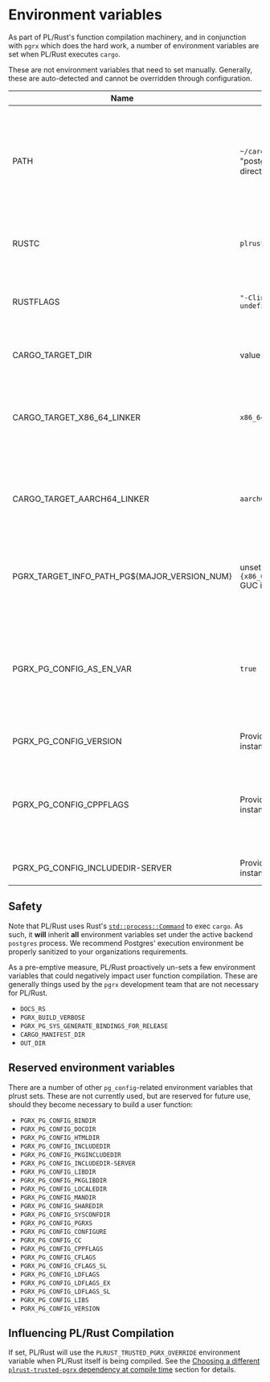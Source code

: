 # Environment variables


As part of PL/Rust's function compilation machinery, and in conjunction with `pgrx` which does the hard work, a number
of environment variables are set when PL/Rust executes `cargo`.

These are not environment variables that need to set manually.  Generally, these are auto-detected and cannot be 
overridden through configuration.

| Name                                        | Value                                                                         | How it's Used                                                                                                                                                                                                         |
|---------------------------------------------|-------------------------------------------------------------------------------|-----------------------------------------------------------------------------------------------------------------------------------------------------------------------------------------------------------------------|
| PATH                                        | `~/cargo/bin:/usr/bin` or `/usr/bin` if "postgres" user has no home directory | The `PATH` environment variable is **only** set by PL/Rust if it detects that one isn't already set.  <br/>As mentioned above, this one *can* be overridden via the `plrust.PATH_override` GUC in `postgresql.conf`.  |
| RUSTC                                       | `plrustc`                                                                     | This is set to plrust's "rust driver" executable, named `plrustc`.  It must be on the system PATH.                                                                                                                    | 
| RUSTFLAGS                                   | `"-Clink-args=-Wl,-undefined,dynamic_lookup"`                                 | Used by `rustc` to indicate that Postgres internal symbols are only available at run-time, not compile-time.                                                                                                          |
| CARGO_TARGET_DIR                            | value of GUC `plrust.work_dir`/`target`                                       | This is the filesystem path `cargo` will store its intermediate compilation artifacts.                                                                                                                                |
 | CARGO_TARGET_X86_64_LINKER                  | `x86_64-linux-gnu-gcc`                                                        | Used only when cross-compiling *to* x86_64, this tells `rustc` which linker to use.  The `plrust.x86_64_linker` GUC can override the default.                                                                         |
| CARGO_TARGET_AARCH64_LINKER                 | `aarch64-linux-gnu-gcc`                                                       | Used only when cross-compiling *to* aarch64, this tells `rustc` which linker to use.  The `plrust.aarch64_linker` GUC can override the default.                                                                       |
 | PGRX_TARGET_INFO_PATH_PG${MAJOR_VERSION_NUM} | unset unless `plrust.{x86_64/aarch64}_pgrx_bindings_path` GUC is set           | Used only when cross-compiling *to* the specified target.  This tells `pgrx` where to find the generated Postgres bindings for that platform.                                                                          | 
| PGRX_PG_CONFIG_AS_EN_VAR                     | `true`                                                                        | Indicates to the `trusted-pgrx` dependency, and ultimately `pgrx` itself that instead of getting the values it needs for compilation from the Postgres `pg_config` tool, it should get them from environment variables. |
| PGRX_PG_CONFIG_VERSION                       | Provided by the running Postgres instance                                     | Used by `pgrx` to build the PL/Rust user function.                                                                                                                                                                     |
| PGRX_PG_CONFIG_CPPFLAGS                      | Provided by the running Postgres instance                                     | Used by `pgrx` to build the PL/Rust user function (technically unused by PL/Rust's build process as PL/Rust does not include the pgrx "cshim" for which this is normally used).                                         |
| PGRX_PG_CONFIG_INCLUDEDIR-SERVER             | Provided by the running Postgres instance                                     | Used by `pgrx` to build the PL/Rust user function.                                                                                                                                                                     |

## Safety

Note that PL/Rust uses Rust's [`std::process::Command`](https://doc.rust-lang.org/beta/std/process/struct.Command.html) 
to exec `cargo`.  As such, it **will** inherit **all** environment variables set under the active backend `postgres` 
process.  We recommend Postgres' execution environment be properly sanitized to your organizations requirements.

As a pre-emptive measure, PL/Rust proactively un-sets a few environment variables
that could negatively impact user function compilation.
These are generally things used by the `pgrx` development team that are not
necessary for PL/Rust.

* `DOCS_RS`
* `PGRX_BUILD_VERBOSE`
* `PGRX_PG_SYS_GENERATE_BINDINGS_FOR_RELEASE`
* `CARGO_MANIFEST_DIR`
* `OUT_DIR`



## Reserved environment variables

There are a number of other `pg_config`-related environment variables that plrust sets.  These are not currently used,
but are reserved for future use, should they become necessary to build a user function:

* `PGRX_PG_CONFIG_BINDIR`
* `PGRX_PG_CONFIG_DOCDIR`
* `PGRX_PG_CONFIG_HTMLDIR`
* `PGRX_PG_CONFIG_INCLUDEDIR`
* `PGRX_PG_CONFIG_PKGINCLUDEDIR`
* `PGRX_PG_CONFIG_INCLUDEDIR-SERVER`
* `PGRX_PG_CONFIG_LIBDIR`
* `PGRX_PG_CONFIG_PKGLIBDIR`
* `PGRX_PG_CONFIG_LOCALEDIR`
* `PGRX_PG_CONFIG_MANDIR`
* `PGRX_PG_CONFIG_SHAREDIR`
* `PGRX_PG_CONFIG_SYSCONFDIR`
* `PGRX_PG_CONFIG_PGRXS`
* `PGRX_PG_CONFIG_CONFIGURE`
* `PGRX_PG_CONFIG_CC`
* `PGRX_PG_CONFIG_CPPFLAGS`
* `PGRX_PG_CONFIG_CFLAGS`
* `PGRX_PG_CONFIG_CFLAGS_SL`
* `PGRX_PG_CONFIG_LDFLAGS`
* `PGRX_PG_CONFIG_LDFLAGS_EX`
* `PGRX_PG_CONFIG_LDFLAGS_SL`
* `PGRX_PG_CONFIG_LIBS`
* `PGRX_PG_CONFIG_VERSION`


## Influencing PL/Rust Compilation

If set, PL/Rust will use the `PLRUST_TRUSTED_PGRX_OVERRIDE` environment variable when PL/Rust itself is being compiled.
See the [Choosing a different `plrust-trusted-pgrx` dependency at compile time](install-plrust.md) section for details.